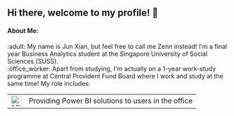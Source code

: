 <p align = "center"> 
  <h2>  Hi there, welcome to my profile! 👋 </h2>
</p>

<h4> About Me: </h4>
:adult: My name is Jun Xian, but feel free to call me Zenn instead! I'm a final year Business Analytics student at the Singapore University of Social Sciences (SUSS). 
<br>
:office_worker: Apart from studying, I'm actually on a 1-year work-study programme at Central Provident Fund Board where I work and study at the same time! My role includes:

<table style="border: none;">
  <tr>
    <td style="border: none;">
      <img src="https://user-images.githubusercontent.com/61685910/213412554-b5977856-4fd7-4112-935e-da2439155757.png" alt="Microsoft-Power-BI-Logo" width="25" height="25">
    </td>
    <td style="border: none;">Providing Power BI solutions to users in the office</td>
  </tr>
</table>




<!--
**Eyeshield2198/Eyeshield2198** is a ✨ _special_ ✨ repository because its `README.md` (this file) appears on your GitHub profile.

Here are some ideas to get you started:

- 🔭 I’m currently working on ...
- 🌱 I’m currently learning ...
- 👯 I’m looking to collaborate on ...
- 🤔 I’m looking for help with ...
- 💬 Ask me about ...
- 📫 How to reach me: ...
- 😄 Pronouns: ...
- ⚡ Fun fact: ...
-->
